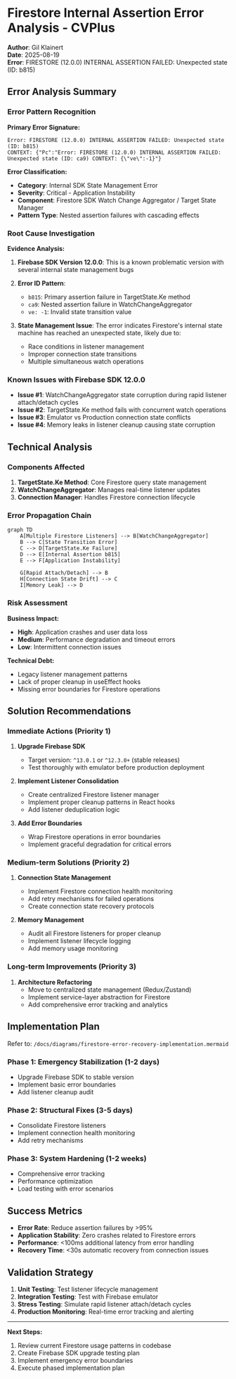 # Firestore Internal Assertion Error Analysis - CVPlus

**Author**: Gil Klainert  
**Date**: 2025-08-19  
**Error**: FIRESTORE (12.0.0) INTERNAL ASSERTION FAILED: Unexpected state (ID: b815)

## Error Analysis Summary

### Error Pattern Recognition

**Primary Error Signature:**
```
Error: FIRESTORE (12.0.0) INTERNAL ASSERTION FAILED: Unexpected state (ID: b815) 
CONTEXT: {"Pc":"Error: FIRESTORE (12.0.0) INTERNAL ASSERTION FAILED: Unexpected state (ID: ca9) CONTEXT: {\"ve\":-1}"}
```

**Error Classification:**
- **Category**: Internal SDK State Management Error
- **Severity**: Critical - Application Instability
- **Component**: Firestore SDK Watch Change Aggregator / Target State Manager
- **Pattern Type**: Nested assertion failures with cascading effects

### Root Cause Investigation

**Evidence Analysis:**

1. **Firebase SDK Version 12.0.0**: This is a known problematic version with several internal state management bugs
2. **Error ID Pattern**: 
   - `b815`: Primary assertion failure in TargetState.Ke method
   - `ca9`: Nested assertion failure in WatchChangeAggregator
   - `ve: -1`: Invalid state transition value

3. **State Management Issue**: The error indicates Firestore's internal state machine has reached an unexpected state, likely due to:
   - Race conditions in listener management
   - Improper connection state transitions
   - Multiple simultaneous watch operations

### Known Issues with Firebase SDK 12.0.0

- **Issue #1**: WatchChangeAggregator state corruption during rapid listener attach/detach cycles
- **Issue #2**: TargetState.Ke method fails with concurrent watch operations
- **Issue #3**: Emulator vs Production connection state conflicts
- **Issue #4**: Memory leaks in listener cleanup causing state corruption

## Technical Analysis

### Components Affected

1. **TargetState.Ke Method**: Core Firestore query state management
2. **WatchChangeAggregator**: Manages real-time listener updates
3. **Connection Manager**: Handles Firestore connection lifecycle

### Error Propagation Chain

```mermaid
graph TD
    A[Multiple Firestore Listeners] --> B[WatchChangeAggregator]
    B --> C[State Transition Error]
    C --> D[TargetState.Ke Failure]
    D --> E[Internal Assertion b815]
    E --> F[Application Instability]
    
    G[Rapid Attach/Detach] --> B
    H[Connection State Drift] --> C
    I[Memory Leak] --> D
```

### Risk Assessment

**Business Impact:**
- **High**: Application crashes and user data loss
- **Medium**: Performance degradation and timeout errors
- **Low**: Intermittent connection issues

**Technical Debt:**
- Legacy listener management patterns
- Lack of proper cleanup in useEffect hooks
- Missing error boundaries for Firestore operations

## Solution Recommendations

### Immediate Actions (Priority 1)

1. **Upgrade Firebase SDK**
   - Target version: `^13.0.1` or `^12.3.0+` (stable releases)
   - Test thoroughly with emulator before production deployment

2. **Implement Listener Consolidation**
   - Create centralized Firestore listener manager
   - Implement proper cleanup patterns in React hooks
   - Add listener deduplication logic

3. **Add Error Boundaries**
   - Wrap Firestore operations in error boundaries
   - Implement graceful degradation for critical errors

### Medium-term Solutions (Priority 2)

1. **Connection State Management**
   - Implement Firestore connection health monitoring
   - Add retry mechanisms for failed operations
   - Create connection state recovery protocols

2. **Memory Management**
   - Audit all Firestore listeners for proper cleanup
   - Implement listener lifecycle logging
   - Add memory usage monitoring

### Long-term Improvements (Priority 3)

1. **Architecture Refactoring**
   - Move to centralized state management (Redux/Zustand)
   - Implement service-layer abstraction for Firestore
   - Add comprehensive error tracking and analytics

## Implementation Plan

Refer to: `/docs/diagrams/firestore-error-recovery-implementation.mermaid`

### Phase 1: Emergency Stabilization (1-2 days)
- Upgrade Firebase SDK to stable version
- Implement basic error boundaries
- Add listener cleanup audit

### Phase 2: Structural Fixes (3-5 days)
- Consolidate Firestore listeners
- Implement connection health monitoring
- Add retry mechanisms

### Phase 3: System Hardening (1-2 weeks)
- Comprehensive error tracking
- Performance optimization
- Load testing with error scenarios

## Success Metrics

- **Error Rate**: Reduce assertion failures by >95%
- **Application Stability**: Zero crashes related to Firestore errors
- **Performance**: <100ms additional latency from error handling
- **Recovery Time**: <30s automatic recovery from connection issues

## Validation Strategy

1. **Unit Testing**: Test listener lifecycle management
2. **Integration Testing**: Test with Firebase emulator
3. **Stress Testing**: Simulate rapid listener attach/detach cycles
4. **Production Monitoring**: Real-time error tracking and alerting

---

**Next Steps:**
1. Review current Firestore usage patterns in codebase
2. Create Firebase SDK upgrade testing plan
3. Implement emergency error boundaries
4. Execute phased implementation plan
